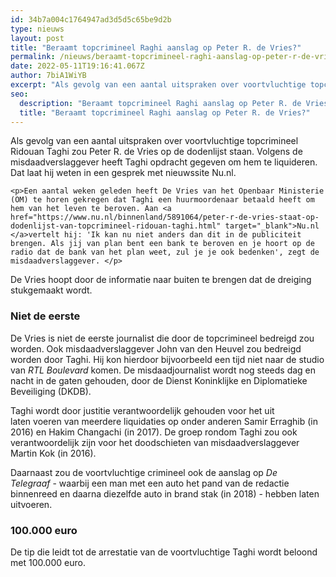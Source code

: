 ```yaml
---
id: 34b7a004c1764947ad3d5d5c65be9d2b
type: nieuws
layout: post
title: "Beraamt topcrimineel Raghi aanslag op Peter R. de Vries?"
permalink: /nieuws/beraamt-topcrimineel-raghi-aanslag-op-peter-r-de-vries/
date: 2022-05-11T19:16:41.067Z
author: 7biA1WiYB
excerpt: "Als gevolg van een aantal uitspraken over voortvluchtige topcrimineel Ridouan Taghi zou Peter R. de Vries op de dodenlijst staan. Volgens de misdaadverslaggever heeft Taghi opdracht gegeven om hem te liquideren. Dat laat hij weten in een gesprek met nieuwssite Nu.nl.  "
seo:
  description: "Beraamt topcrimineel Raghi aanslag op Peter R. de Vries?"
  title: "Beraamt topcrimineel Raghi aanslag op Peter R. de Vries?"
---
```

Als gevolg van een aantal uitspraken over voortvluchtige topcrimineel Ridouan Taghi zou Peter R. de Vries op de dodenlijst staan. Volgens de misdaadverslaggever heeft Taghi opdracht gegeven om hem te liquideren. Dat laat hij weten in een gesprek met nieuwssite Nu.nl.  

    <p>Een aantal weken geleden heeft De Vries van het Openbaar Ministerie (OM) te horen gekregen dat Taghi een huurmoordenaar betaald heeft om hem van het leven te beroven. Aan <a href="https://www.nu.nl/binnenland/5891064/peter-r-de-vries-staat-op-dodenlijst-van-topcrimineel-ridouan-taghi.html" target="_blank">Nu.nl </a>vertelt hij: 'Ik kan nu niet anders dan dit in de publiciteit brengen. Als jij van plan bent een bank te beroven en je hoort op de radio dat de bank van het plan weet, zul je je ook bedenken', zegt de misdaadverslaggever. </p>
<p>De Vries hoopt door de informatie naar buiten te brengen dat de dreiging stukgemaakt wordt.</p>
<h3>Niet de eerste</h3>
<p>De Vries is niet de eerste journalist die door de topcrimineel bedreigd zou worden. Ook misdaadverslaggever John van den Heuvel zou bedreigd worden door Taghi. Hij kon hierdoor bijvoorbeeld een tijd niet naar de studio van <em>RTL Boulevard</em> komen. De misdaadjournalist wordt nog steeds dag en nacht in de gaten gehouden, door de Dienst Koninklijke en Diplomatieke Beveiliging (DKDB).</p>
<p>Taghi wordt door justitie verantwoordelijk gehouden voor het uit laten voeren van meerdere liquidaties op onder anderen Samir Erraghib (in 2016) en Hakim Changachi (in 2017). De groep rondom Taghi zou ook verantwoordelijk zijn voor het doodschieten van misdaadverslaggever Martin Kok (in 2016).</p>
<p>Daarnaast zou de voortvluchtige crimineel ook de aanslag op <em>De Telegraaf</em> - waarbij een man met een auto het pand van de redactie binnenreed en daarna diezelfde auto in brand stak (in 2018) - hebben laten uitvoeren.</p>
<h3>100.000 euro</h3>
<p>De tip die leidt tot de arrestatie van de voortvluchtige Taghi wordt beloond met 100.000 euro.</p>  
